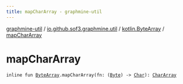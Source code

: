 ```yaml
---
title: mapCharArray - graphmine-util
---
```


[graphmine-util](../../index.html) / [io.github.sof3.graphmine.util](../index.html) / [kotlin.ByteArray](index.html) / [mapCharArray](./map-char-array.html)

# mapCharArray

`inline fun `[`ByteArray`](https://kotlinlang.org/api/latest/jvm/stdlib/kotlin/-byte-array/index.html)`.mapCharArray(fn: (`[`Byte`](https://kotlinlang.org/api/latest/jvm/stdlib/kotlin/-byte/index.html)`) -> `[`Char`](https://kotlinlang.org/api/latest/jvm/stdlib/kotlin/-char/index.html)`): `[`CharArray`](https://kotlinlang.org/api/latest/jvm/stdlib/kotlin/-char-array/index.html)